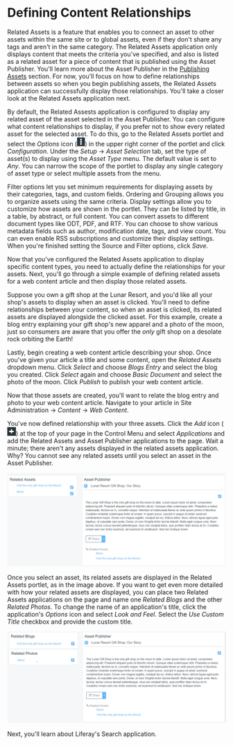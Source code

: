 # Defining Content Relationships

Related Assets is a feature that enables you to connect an asset to other assets
within the same site or to global assets, even if they don't share any tags and
aren't in the same category. The Related Assets application only displays
content that meets the criteria you've specified, and also is listed as a
related asset for a piece of content that is published using the Asset
Publisher. You'll learn more about the Asset Publisher in the
[Publishing Assets](/discover/portal/-/knowledge_base/7-0/publishing-assets)
section. For now, you'll focus on how to define relationships between assets so
when you begin publishing assets, the Related Assets application can
successfully display those relationships. You'll take a closer look at the
Related Assets application next.

By default, the Related Assests application is configured to display any related
asset of the asset selected in the Asset Publisher. You can configure what
content relationships to display, if you prefer not to show every related asset
for the selected asset. To do this, go to
the Related Assets portlet and select the *Options* icon
(![Options](../../images/options-icon.png)) in the upper right corner of the
portlet and click *Configuration*. Under the *Setup* &rarr; *Asset Selection*
tab, set the type of asset(s) to display using the *Asset Type* menu. The
default value is set to *Any*. You can narrow the scope of the portlet to
display any single category of asset type or select multiple assets from the
menu.

Filter options let you set minimum requirements for displaying assets by their
categories, tags, and custom fields. Ordering and Grouping allows you to
organize assets using the same criteria. Display settings allow you to customize
how assets are shown in the portlet. They can be listed by title, in a table,
by abstract, or full content. You can convert assets to different document types
like ODT, PDF, and RTF. You can choose to show various metadata fields such as
author, modification date, tags, and view count. You can even enable RSS
subscriptions and customize their display settings. When you're finished setting
the Source and Filter options, click *Save*.

Now that you've configured the Related Assets application to display specific
content types, you need to actually define the relationships for your assets.
Next, you'll go through a simple example of defining related assets for a web
content article and then display those related assets.

Suppose you own a gift shop at the Lunar Resort, and you'd like all your shop's
assets to display when an asset is clicked. You'll need to define relationships
between your content, so when an asset is clicked, its related assets are
displayed alongside the clicked asset. For this example, create a blog entry
explaining your gift shop's new apparel and a photo of the moon, just so
consumers are aware that you offer the *only* gift shop on a desolate rock
orbiting the Earth!

Lastly, begin creating a web content article describing your shop. Once you've
given your article a title and some content, open the *Related Assets* dropdown
menu. Click *Select* and choose *Blogs Entry* and select the blog you created.
Click *Select* again and choose *Basic Document* and select the photo of the
moon. Click *Publish* to publish your web content article.

Now that those assets are created, you'll want to relate the blog entry and
photo to your web content article. Navigate to your article in Site
Administration &rarr; *Content* &rarr; *Web Content*.

You've now defined relationship with your three assets. Click the *Add* icon
(![Add](../../images/icon-control-menu-add.png)) at the top of your page in the
Control Menu and select *Applications* and add the Related Assets and Asset
Publisher applications to the page. Wait a minute; there aren't any assets
displayed in the related assets application. Why? You cannot see any related
assets until you select an asset in the Asset Publisher.

![Figure 1: Select an asset in the Asset Publisher to see its related assets displayed in the Related Assets application. In the screenshot, we renamed the three Related Assets portlets on the left and updated their configurations.](../../images/related-assets-app-1.png)

Once you select an asset, its related assets are displayed in the Related Assets
portlet, as in the image above. If you want to get even more detailed with how
your related assets are displayed, you can place two Related Assets applications
on the page and name one *Related Blogs* and the other *Related Photos*. To
change the name of an application's title, click the application's *Options*
icon and select *Look and Feel*. Select the *Use Custom Title* checkbox and
provide the custom title.

![Figure 2: Select an asset in the Asset Publisher to see its related assets displayed in the Related Assets application. In the screenshot, we renamed the three Related Assets portlets on the left and updated their configurations.](../../images/related-assets-app-2.png)

Next, you'll learn about Liferay's Search application.
